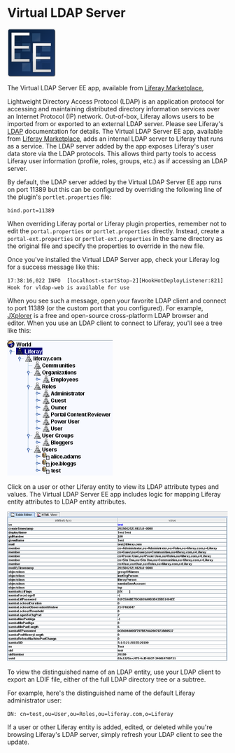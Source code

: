 # Virtual LDAP Server

![EE-only](../../images/ee-feature-web.png)

The Virtual LDAP Server EE app, available from
[Liferay Marketplace](https://liferay.com/marketplace), 

Lightweight Directory Access Protocol (LDAP) is an application protocol for
accessing and maintaining distributed directory information services over an
Internet Protocol (IP) network. Out-of-box, Liferay allows users to be imported
from or exported to an external LDAP server. Please see Liferay's
[LDAP](discover/portal/-/knowledge_base/6-2/integrating-existing-users-into-liferay#ldap)
documentation for details. The Virtual LDAP Server EE app, available from
[Liferay Marketplace](https://liferay.com/marketplace), adds an internal LDAP
server to Liferay that runs as a service. The LDAP server added by the app
exposes Liferay's user data store via the LDAP protocols. This allows third
party tools to access Liferay user information (profile, roles, groups, etc.) as
if accessing an LDAP server.

By default, the LDAP server added by the Virtual LDAP Server EE app runs on port
11389 but this can be configured by overriding the following line of the
plugin's `portlet.properties` file:

    bind.port=11389

When overriding Liferay portal or Liferay plugin properties, remember not to
edit the `portal.properties` or `portlet.properties` directly. Instead, create a
`portal-ext.properties` or `portlet-ext.properties` in the same directory as the
original file and specify the properties to override in the new file.

Once you've installed the Virtual LDAP Server app, check your Liferay log for
a success message like this:

    17:38:16,022 INFO  [localhost-startStop-2][HookHotDeployListener:821] Hook for vldap-web is available for use

When you see such a message, open your favorite LDAP client and connect to port
11389 (or the custom port that you configured). For example,
[JXplorer](http://jxplorer.org) is a free
and open-source cross-platform LDAP browser and editor. When you use an LDAP
client to connect to Liferay, you'll see a tree like this:

![Figure 1: Depending on your LDAP client and the contents of your portal, you should see a tree like this when you connect to Liferay's LDAP server.](../../images/virtual-ldap-ee-jxplorer.png)

Click on a user or other Liferay entity to view its LDAP attribute types and
values. The Virtual LDAP Server EE app includes logic for mapping Liferay entity
attributes to LDAP entity attributes.

![Figure 2: Click on a user or other Liferay entity to view its LDAP attribute types and values.](../../images/virtual-ldap-ee-jxplorer2.png)

To view the distinguished name of an LDAP entity, use your LDAP client to export
an LDIF file, either of the full LDAP directory tree or a subtree.

For example, here's the distinguished name of the default Liferay administrator
user:

    DN: cn=test,ou=User,ou=Roles,ou=liferay.com,o=Liferay

If a user or other Liferay entity is added, edited, or deleted while you're
browsing Liferay's LDAP server, simply refresh your LDAP client to see the
update.
